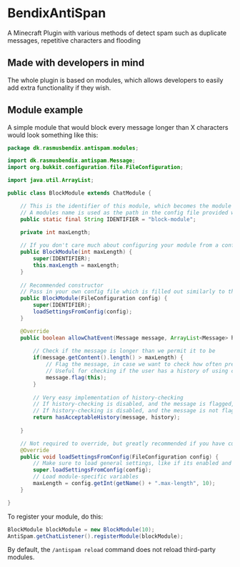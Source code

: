 # BendixAntiSpan
A Minecraft Plugin with various methods of detect spam such as duplicate messages, repetitive characters and flooding

## Made with developers in mind
The whole plugin is based on modules, which allows developers to easily add extra functionality if they wish.

## Module example
A simple module that would block every message longer than X characters would look something like this:
```java
package dk.rasmusbendix.antispam.modules;

import dk.rasmusbendix.antispam.Message;
import org.bukkit.configuration.file.FileConfiguration;

import java.util.ArrayList;

public class BlockModule extends ChatModule {

    // This is the identifier of this module, which becomes the module name
    // A modules name is used as the path in the config file provided when loading settings
    public static final String IDENTIFIER = "block-module";
    
    private int maxLength;

    // If you don't care much about configuring your module from a config file, this approach is good
    public BlockModule(int maxLength) {
        super(IDENTIFIER);
        this.maxLength = maxLength;
    }
    
    // Recommended constructor
    // Pass in your own config file which is filled out similarly to the one used in this base-plugin
    public BlockModule(FileConfiguration config) {
        super(IDENTIFIER);
        loadSettingsFromConfig(config);
    }

    @Override
    public boolean allowChatEvent(Message message, ArrayList<Message> history) {
    
        // Check if the message is longer than we permit it to be
        if(message.getContent().length() > maxLength) {
            // Flag the message, in case we want to check how often previous messages was flagged
            // Useful for checking if the user has a history of using caps lock and such
            message.flag(this);
        }
        
        // Very easy implementation of history-checking
        // If history-checking is disabled, and the message is flagged, it simply returns false and blocks the message
        // If history-checking is disabled, and the message is not flagged, it returns true and allows the message to pass
        return hasAcceptableHistory(message, history);
        
    }

    // Not required to override, but greatly recommended if you have custom options for your module
    @Override
    public void loadSettingsFromConfig(FileConfiguration config) {
        // Make sure to load general settings, like if its enabled and checks history
        super.loadSettingsFromConfig(config);
        // Load module-specific variables
        maxLength = config.getInt(getName() + ".max-length", 10);
    }

}

```

To register your module, do this:
```java
BlockModule blockModule = new BlockModule(10);
AntiSpam.getChatListener().registerModule(blockModule);
```

By default, the `/antispam reload` command does not reload third-party modules.
